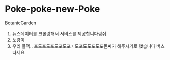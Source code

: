 # Poke-poke-new-Poke
BotanicGarden
1. 뉴스데이터를 크롤링해서 서비스를 제공합니다람쥐
2. 노랑이
3. 우리 플젝.. 포도포도포도포도포ㅗ도포도도포도포돋씨가 해주시기로 했습니다 버스 타세요
